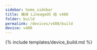 ```yaml
---
sidebar: home_sidebar
title: 编译 LineageOS 给 v480
folder: build
permalink: /devices/v480/build
device: v480
---
```

{% include templates/device_build.md %}
